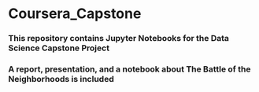 # Coursera_Capstone
### This repository contains Jupyter Notebooks for the Data Science Capstone Project 
### A report, presentation, and a notebook about The Battle of the Neighborhoods is included
